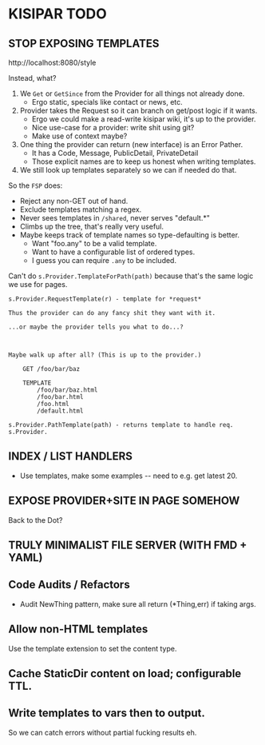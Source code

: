 # KISIPAR TODO

## STOP EXPOSING TEMPLATES

http://localhost:8080/style

Instead, what?

1. We `Get` or `GetSince` from the Provider for all things not already done.
    * Ergo static, specials like contact or news, etc.
2. Provider takes the Request so it can branch on get/post logic if it wants.
    * Ergo we could make a read-write kisipar wiki, it's up to the provider.
    * Nice use-case for a provider: write shit using git?
    * Make use of context maybe?
3. One thing the provider can return (new interface) is an Error Pather.
    * It has a Code, Message, PublicDetail, PrivateDetail
    * Those explicit names are to keep us honest when writing templates.
4. We still look up templates separately so we can if needed do that.

So the `FSP` does:

* Reject any non-GET out of hand.
* Exclude templates matching a regex.
* Never sees templates in `/shared`, never serves "default.*"
* Climbs up the tree, that's really very useful.
* Maybe keeps track of template names so type-defaulting is better.
    * Want "foo.any" to be a valid template.
    * Want to have a configurable list of ordered types.
    * I guess you can require `.any` to be included.

    
Can't do `s.Provider.TemplateForPath(path)` because that's the same logic we
use for pages.

    s.Provider.RequestTemplate(r) - template for *request*
    
    Thus the provider can do any fancy shit they want with it.
    
    ...or maybe the provider tells you what to do...?
    
    
    
    Maybe walk up after all? (This is up to the provider.)
    
        GET /foo/bar/baz
        
        TEMPLATE
            /foo/bar/baz.html
            /foo/bar.html
            /foo.html
            /default.html
            
    s.Provider.PathTemplate(path) - returns template to handle req.
    s.Provider.

## INDEX / LIST HANDLERS

* Use templates, make some examples -- need to e.g. get latest 20.

## EXPOSE PROVIDER+SITE IN PAGE SOMEHOW

Back to the Dot?

## TRULY MINIMALIST FILE SERVER (WITH FMD + YAML)

## Code Audits / Refactors

* Audit NewThing pattern, make sure all return (*Thing,err) if taking args.

## Allow non-HTML templates

Use the template extension to set the content type.

## Cache StaticDir content on load; configurable TTL.

## Write templates to vars then to output.

So we can catch errors without partial fucking results eh.
